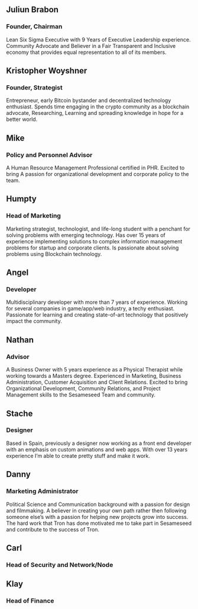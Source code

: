 ## Juliun Brabon 

### Founder, Chairman

Lean Six Sigma Executive with 9 Years of Executive Leadership experience. Community Advocate and Believer in a Fair Transparent and Inclusive economy that provides equal representation to all of its members.

## Kristopher Woyshner

### Founder, Strategist

Entrepreneur, early Bitcoin bystander and decentralized technology enthusiast. Spends time engaging in the crypto community as a blockchain advocate, Researching, Learning and spreading knowledge in hope for a better world.

## Mike 

### Policy and Personnel Advisor

A Human Resource Management Professional certified in PHR. Excited to bring A passion for organizational development and corporate policy to the team.

## Humpty

### Head of Marketing

Marketing strategist, technologist, and life-long student with a penchant for solving problems with emerging technology. Has over 15 years of experience implementing solutions to complex information management problems for startup and corporate clients. Is passionate about solving problems using Blockchain technology.

## Angel

### Developer

Multidisciplinary developer with more than 7 years of experience. Working for several companies in game/app/web industry, a techy enthusiast. Passionate for learning and creating state-of-art technology that positively impact the community.

## Nathan

### Advisor

A Business Owner with 5 years experience as a Physical Therapist while working towards a Masters degree. Experienced in Marketing, Business Administration, Customer Acquisition and Client Relations. Excited to bring Organizational Development, Community Relations, and Project Management skills to the Sesameseed Team and community.

## Stache

### Designer

Based in Spain, previously a designer now working as a front end developer with an emphasis on custom animations and web apps. With over 13 years experience I’m able to create pretty stuff and make it work.

## Danny

### Marketing Administrator 

Political Science and Communication background with a passion for design and filmmaking. A believer in creating your own path rather then following someone else’s with a passion for helping new projects grow into success. The hard work that Tron has done motivated me to take part in Sesameseed and contribute to the success of Tron.

## Carl 

### Head of Security and Network/Node


## Klay 

### Head of Finance

